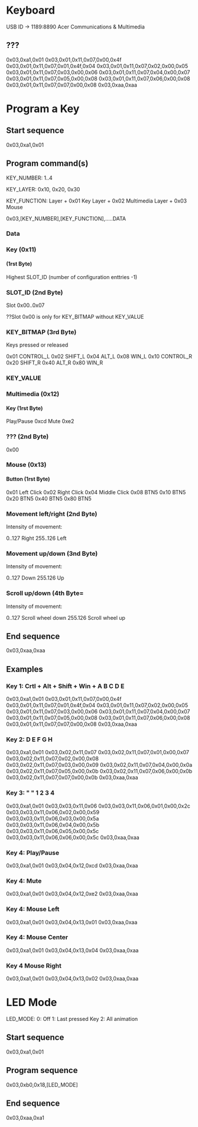 # Keyboard

USB ID -> 1189:8890 Acer Communications & Multimedia 

## ???

0x03,0xa1,0x01
0x03,0x01,0x11,0x07,0x00,0x4f
0x03,0x01,0x11,0x07,0x01,0x4f,0x04
0x03,0x01,0x11,0x07,0x02,0x00,0x05
0x03,0x01,0x11,0x07,0x03,0x00,0x06
0x03,0x01,0x11,0x07,0x04,0x00,0x07
0x03,0x01,0x11,0x07,0x05,0x00,0x08
0x03,0x01,0x11,0x07,0x06,0x00,0x08
0x03,0x01,0x11,0x07,0x07,0x00,0x08
0x03,0xaa,0xaa

# Program a Key

## Start sequence

0x03,0xa1,0x01

## Program command(s)

KEY_NUMBER: 1..4

KEY_LAYER: 0x10, 0x20, 0x30

KEY_FUNCTION:
  Layer + 0x01 Key
  Layer + 0x02 Multimedia
  Layer + 0x03 Mouse

0x03,[KEY_NUMBER],[KEY_FUNCTION],.....DATA

### Data

### Key (0x11)

#### (1rst Byte)

Highest SLOT_ID (number of configuration enttries -1)

### SLOT_ID (2nd Byte)

Slot 0x00..0x07

??Slot 0x00 is only for KEY_BITMAP without KEY_VALUE

### KEY_BITMAP (3rd Byte)

Keys pressed or released

0x01    CONTROL_L
0x02    SHIFT_L
0x04    ALT_L
0x08    WIN_L
0x10    CONTROL_R
0x20    SHIFT_R
0x40    ALT_R
0x80    WIN_R

### KEY_VALUE



### Multimedia (0x12)

#### Key (1rst Byte)

Play/Pause  0xcd
Mute        0xe2

### ??? (2nd Byte)

0x00

### Mouse (0x13)

#### Button (1rst Byte)

0x01    Left Click
0x02    Right Click
0x04    Middle Click
0x08    BTN5
0x10    BTN5
0x20    BTN5
0x40    BTN5
0x80    BTN5

### Movement left/right (2nd Byte)

Intensity of movement:

0..127      Right
255..126    Left

### Movement up/down (3nd Byte)

Intensity of movement:

0..127  Down
255.126 Up

### Scroll up/down (4th Byte=

Intensity of movement:

0..127  Scroll wheel down
255.126 Scroll wheel up

## End sequence

0x03,0xaa,0xaa


## Examples

### Key 1: Crtl + Alt + Shift + Win + A B C D E

0x03,0xa1,0x01
0x03,0x01,0x11,0x07,0x00,0x4f
0x03,0x01,0x11,0x07,0x01,0x4f,0x04
0x03,0x01,0x11,0x07,0x02,0x00,0x05
0x03,0x01,0x11,0x07,0x03,0x00,0x06
0x03,0x01,0x11,0x07,0x04,0x00,0x07
0x03,0x01,0x11,0x07,0x05,0x00,0x08
0x03,0x01,0x11,0x07,0x06,0x00,0x08
0x03,0x01,0x11,0x07,0x07,0x00,0x08
0x03,0xaa,0xaa

### Key 2: D E F G H

0x03,0xa1,0x01
0x03,0x02,0x11,0x07
0x03,0x02,0x11,0x07,0x01,0x00,0x07
0x03,0x02,0x11,0x07,0x02,0x00,0x08
0x03,0x02,0x11,0x07,0x03,0x00,0x09
0x03,0x02,0x11,0x07,0x04,0x00,0x0a
0x03,0x02,0x11,0x07,0x05,0x00,0x0b
0x03,0x02,0x11,0x07,0x06,0x00,0x0b
0x03,0x02,0x11,0x07,0x07,0x00,0x0b
0x03,0xaa,0xaa

### Key 3: " " 1 2 3 4

0x03,0xa1,0x01
0x03,0x03,0x11,0x06
0x03,0x03,0x11,0x06,0x01,0x00,0x2c
0x03,0x03,0x11,0x06,0x02,0x00,0x59
0x03,0x03,0x11,0x06,0x03,0x00,0x5a
0x03,0x03,0x11,0x06,0x04,0x00,0x5b
0x03,0x03,0x11,0x06,0x05,0x00,0x5c
0x03,0x03,0x11,0x06,0x06,0x00,0x5c
0x03,0xaa,0xaa

### Key 4: Play/Pause

0x03,0xa1,0x01
0x03,0x04,0x12,0xcd
0x03,0xaa,0xaa

### Key 4: Mute

0x03,0xa1,0x01
0x03,0x04,0x12,0xe2
0x03,0xaa,0xaa

### Key 4: Mouse Left

0x03,0xa1,0x01
0x03,0x04,0x13,0x01
0x03,0xaa,0xaa

### Key 4: Mouse Center

0x03,0xa1,0x01
0x03,0x04,0x13,0x04
0x03,0xaa,0xaa

### Key 4 Mouse Right

0x03,0xa1,0x01
0x03,0x04,0x13,0x02
0x03,0xaa,0xaa

# LED Mode

LED_MODE:
  0: Off
  1: Last pressed Key
  2: All animation

## Start sequence

0x03,0xa1,0x01

## Program sequence

0x03,0xb0,0x18,[LED_MODE]

## End sequence

0x03,0xaa,0xa1
